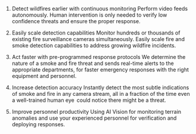 
1. Detect wildfires earlier with continuous monitoring
Perform video feeds autonomously. Human intervention is only needed to verify low confidence threats and ensure the proper response.

2. Easily scale detection capabilities
Monitor hundreds or thousands of existing fire surveillance cameras simultaneously. Easily scale fire and smoke detection capabilities to address growing wildfire incidents.

3. Act faster with pre-programmed response protocols
We determine the nature of a smoke and fire threat and sends real-time alerts to the appropriate departments, for faster emergency responses with the right equipment and personnel.

4. Increase detection accuracy
Instantly detect the most subtle indications of smoke and fire in any camera stream, all in a fraction of the time even a well-trained human eye  could notice there might be a threat.

5. Improve personnel productivity
Using AI Vision for monitoring terrain anomalies and use your experienced personnel for verification and deploying responses.

